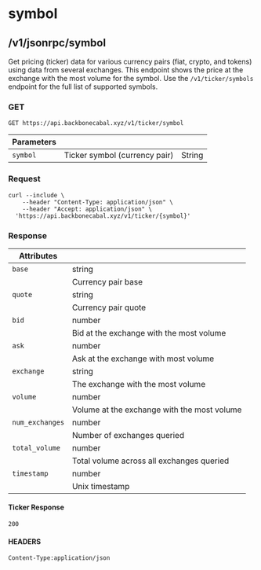 # symbol

## /v1/jsonrpc/symbol

Get pricing (ticker) data for various currency pairs (fiat, crypto, and
tokens) using data from several exchanges. This endpoint shows the price
at the exchange with the most volume for the symbol. Use the
`/v1/ticker/symbols` endpoint for the full list of supported symbols.

### GET

`GET https://api.backbonecabal.xyz/v1/ticker/symbol`

| Parameters |                               |        |
| ---------- | ----------------------------- | ------ |
| `symbol`   | Ticker symbol (currency pair) | String |

### Request

```
curl --include \
    --header "Content-Type: application/json" \
    --header "Accept: application/json" \
  'https://api.backbonecabal.xyz/v1/ticker/{symbol}'
```

### Response

| Attributes      |                                             |
| --------------- | ------------------------------------------- |
| `base`          | string                                      |
|                 | Currency pair base                          |
| `quote`         | string                                      |
|                 | Currency pair quote                         |
| `bid`           | number                                      |
|                 | Bid at the exchange with the most volume    |
| `ask`           | number                                      |
|                 | Ask at the exchange with most volume        |
| `exchange`      | string                                      |
|                 | The exchange with the most volume           |
| `volume`        | number                                      |
|                 | Volume at the exchange with the most volume |
| `num_exchanges` | number                                      |
|                 | Number of exchanges queried                 |
| `total_volume`  | number                                      |
|                 | Total volume across all exchanges queried   |
| `timestamp`     | number                                      |
|                 | Unix timestamp                              |

#### Ticker Response

`200`

#### HEADERS

`Content-Type:application/json`
